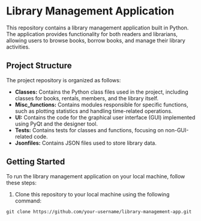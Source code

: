 # Library Management Application

This repository contains a library management application built in Python. The application provides functionality for both readers and librarians, allowing users to browse books, borrow books, and manage their library activities.

## Project Structure

The project repository is organized as follows:

- **Classes:** Contains the Python class files used in the project, including classes for books, rentals, members, and the library itself.
- **Misc_functions:** Contains modules responsible for specific functions, such as plotting statistics and handling time-related operations.
- **UI:** Contains the code for the graphical user interface (GUI) implemented using PyQt and the designer tool.
- **Tests:** Contains tests for classes and functions, focusing on non-GUI-related code.
- **Jsonfiles:** Contains JSON files used to store library data.

## Getting Started

To run the library management application on your local machine, follow these steps:

1. Clone this repository to your local machine using the following command:
```
git clone https://github.com/your-username/library-management-app.git
```
